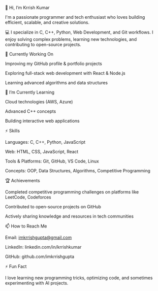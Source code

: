 👋 Hi, I’m Krrish Kumar

I'm a passionate programmer and tech enthusiast who loves building efficient, scalable, and creative solutions.

💻 I specialize in C, C++, Python, Web Development, and Git workflows. I enjoy solving complex problems, learning new technologies, and contributing to open-source projects.

🔭 Currently Working On

Improving my GitHub profile & portfolio projects

Exploring full-stack web development with React & Node.js

Learning advanced algorithms and data structures

🌱 I’m Currently Learning

Cloud technologies (AWS, Azure)

Advanced C++ concepts

Building interactive web applications

⚡ Skills

Languages: C, C++, Python, JavaScript

Web: HTML, CSS, JavaScript, React

Tools & Platforms: Git, GitHub, VS Code, Linux

Concepts: OOP, Data Structures, Algorithms, Competitive Programming

🏆 Achievements

Completed competitive programming challenges on platforms like LeetCode, Codeforces

Contributed to open-source projects on GitHub

Actively sharing knowledge and resources in tech communities

📫 How to Reach Me

Email: imkrrishgupta@gmail.com

LinkedIn: linkedin.com/in/krrishkumar

GitHub: github.com/imkrrishgupta

⚡ Fun Fact

I love learning new programming tricks, optimizing code, and sometimes experimenting with AI projects.
